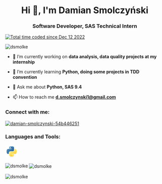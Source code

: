 <h1 align="center">Hi 👋, I'm Damian Smolczyński</h1>
<h3 align="center">Software Developer, SAS Technical Intern</h3>

<a href="https://wakatime.com/@743da0dd-2dfa-46fe-a98d-a58d8e0684d4"><img src="https://wakatime.com/badge/user/743da0dd-2dfa-46fe-a98d-a58d8e0684d4.svg" alt="Total time coded since Dec 12 2022" /></a>
<p align="left"> <img src="https://komarev.com/ghpvc/?username=dsmolke&label=Profile%20views&color=0e75b6&style=flat" alt="dsmolke" /> </p>

- 🔭 I’m currently working on **data analysis, data quality projects at my internship**

- 🌱 I’m currently learning **Python, doing some projects in TDD convention**

- 💬 Ask me about **Python, SAS 9.4**

- 📫 How to reach me **d.smolczynski1@gmail.com**

<h3 align="left">Connect with me:</h3>
<p align="left">
<a href="https://linkedin.com/in/damian-smolczynski-54b446251" target="blank"><img align="center" src="https://raw.githubusercontent.com/rahuldkjain/github-profile-readme-generator/master/src/images/icons/Social/linked-in-alt.svg" alt="damian-smolczynski-54b446251" height="30" width="40" /></a>
</p>

<h3 align="left">Languages and Tools:</h3>
<p align="left"> <a href="https://www.python.org" target="_blank" rel="noreferrer"> <img src="https://raw.githubusercontent.com/devicons/devicon/master/icons/python/python-original.svg" alt="python" width="40" height="40"/> </a> </p>

<p><img align="left" src="https://github-readme-stats.vercel.app/api/top-langs?username=dsmolke&show_icons=true&locale=en&layout=compact" alt="dsmolke" /></p>

<p>&nbsp;<img align="center" src="https://github-readme-stats.vercel.app/api?username=dsmolke&show_icons=true&locale=en" alt="dsmolke" /></p>

<p><img align="center" src="https://github-readme-streak-stats.herokuapp.com/?user=dsmolke&" alt="dsmolke" /></p>
